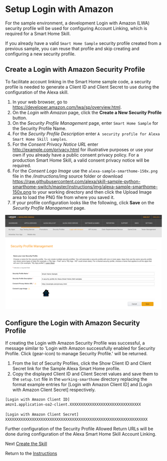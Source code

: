 # Setup Login with Amazon

For the sample environment, a development Login with Amazon (LWA) security profile will be used for configuring Account Linking, which is required for a Smart Home Skill.

If you already have a valid `Smart Home Sample` security profile created from a previous sample, you can reuse that profile and skip creating and configuring a new security profile.

## Create a Login with Amazon Security Profile

To facilitate account linking in the Smart Home sample code, a security profile is needed to generate a Client ID and Client Secret to use during the configuration of the Alexa skill.

1. In your web browser, go to https://developer.amazon.com/lwa/sp/overview.html.
2. On the *Login with Amazon* page, click the **Create a New Security Profile** button.
3. On the *Security Profile Management* page, enter `Smart Home Sample` for the Security Profile Name.
4. For the *Security Profile Description* enter `A security profile for Alexa Smart Home Skill samples`.
5. For the *Consent Privacy Notice URL* enter http://example.com/privacy.html for illustrative purposes or use your own if you already have a public consent privacy policy. For a production Smart Home Skill, a valid consent privacy notice will be required.
6. For the *Consent Logo Image* use the `alexa-sample-smarthome-150x.png` file in the */instructions/img* source folder or download https://raw.githubusercontent.com/alexa/skill-sample-python-smarthome-switch/master/instructions/img/alexa-sample-smarthome-150x.png to your working directory and then click the Upload Image area to load the PNG file from where you saved it.
7. If your profile configuration looks like the following, click **Save** on the *Security Profile Management* page.

![](img/sample-setup-security-profile.png)

## Configure the Login with Amazon Security Profile

If creating the Login with Amazon Security Profile was successful, a message similar to 'Login with Amazon successfully enabled for Security Profile. Click (gear-icon) to manage Security Profile.' will be returned.

1. From the list of Security Profiles, click the Show Client ID and Client Secret link for the Sample Alexa Smart Home profile.
2. Copy the displayed Client ID and Client Secret values and save them to the `setup.txt` file in the `working-smarthome` directory replacing the format example entries for [Login with Amazon Client ID] and [Login with Amazon Client Secret] respectively.

```
[Login with Amazon Client ID]
amzn1.application-oa2-client.XXXXXXXXXXXXXXXXXXXXXXXXXXXXXXXX

[Login with Amazon Client Secret]
XXXXXXXXXXXXXXXXXXXXXXXXXXXXXXXXXXXXXXXXXXXXXXXXXXXXXXXXXXXXXXXX
```


Further configuration of the Security Profile Allowed Return URLs will be done during configuration of the Alexa Smart Home Skill Account Linking.

Next [Create the Skill](create-the-skill.md)

Return to the [Instructions](README.md)
